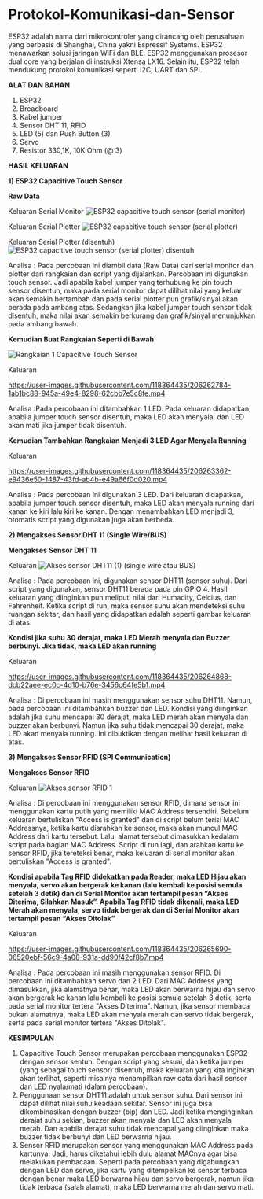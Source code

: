 # Protokol-Komunikasi-dan-Sensor

ESP32 adalah nama dari mikrokontroler yang dirancang oleh perusahaan yang berbasis di Shanghai, China yakni Espressif Systems. ESP32 menawarkan solusi jaringan WiFi dan BLE. ESP32 menggunakan prosesor dual core yang berjalan di instruksi Xtensa LX16. Selain itu, ESP32 telah mendukung protokol komunikasi seperti I2C, UART dan SPI.

**ALAT DAN BAHAN**
1) ESP32
2) Breadboard
3) Kabel jumper
4) Sensor DHT 11, RFID
5) LED (5) dan Push Button (3)
6) Servo
7) Resistor 330,1K, 10K Ohm (@ 3)

**HASIL KELUARAN**

**1) ESP32 Capacitive Touch Sensor**

**Raw Data**

Keluaran Serial Monitor
![ESP32 capacitive touch sensor (serial monitor)](https://user-images.githubusercontent.com/118364435/206261314-8de300af-fe98-4e43-bf56-384c46bd8b1d.jpeg)

Keluaran Serial Plotter
![ESP32 capacitive touch sensor (serial plotter)](https://user-images.githubusercontent.com/118364435/206261668-a6dbc3b5-83bd-4f4f-9a5f-58a3c701b6a7.jpeg)

Keluaran Serial Plotter (disentuh)
![ESP32 capacitive touch sensor (serial plotter) disentuh](https://user-images.githubusercontent.com/118364435/206261734-b1ba2eef-1255-4720-9054-9243f330ed98.jpeg)

Analisa : Pada percobaan ini diambil data (Raw Data) dari serial monitor dan plotter dari rangkaian dan script yang dijalankan. Percobaan ini digunakan touch sensor. Jadi apabila kabel jumper yang terhubung ke pin touch sensor disentuh, maka pada serial monitor dapat dilihat nilai yang keluar akan semakin bertambah dan pada serial plotter pun grafik/sinyal akan berada pada ambang atas. Sedangkan jika kabel jumper touch sensor tidak disentuh, maka nilai akan semakin berkurang dan grafik/sinyal menunjukkan pada ambang bawah.

**Kemudian Buat Rangkaian Seperti di Bawah**

![Rangkaian 1 Capacitive Touch Sensor](https://user-images.githubusercontent.com/118364435/206262185-fbc98031-c34f-4397-90c3-f707922a080b.PNG)

Keluaran


https://user-images.githubusercontent.com/118364435/206262784-1ab1bc88-945a-49e4-8298-62cbb7e5c8fe.mp4


Analisa :Pada percobaan ini ditambahkan 1 LED. Pada keluaran didapatkan, apabila jumper touch sensor disentuh, maka LED akan menyala, dan LED akan mati jika jumper tidak disentuh. 

**Kemudian Tambahkan Rangkaian Menjadi 3 LED Agar Menyala Running**

Keluaran


https://user-images.githubusercontent.com/118364435/206263362-e9436e50-1487-43fd-ab4b-e49a66f0d020.mp4



Analisa : Pada percobaan ini digunakan 3 LED. Dari keluaran didapatkan, apabila jumper touch sensor disentuh, maka LED akan menyala running dari kanan ke kiri lalu kiri ke kanan. Dengan menambahkan LED menjadi 3, otomatis script yang digunakan juga akan berbeda.

**2) Mengakses Sensor DHT 11 (Single Wire/BUS)**

**Mengakses Sensor DHT 11**

Keluaran 
![Akses sensor DHT11 (1) (single wire atau BUS)](https://user-images.githubusercontent.com/118364435/206264192-1ff59998-10e4-4afa-822a-ddcc60898d74.jpeg)

Analisa : Pada percobaan ini, digunakan sensor DHT11 (sensor suhu). Dari script yang digunakan, sensor DHT11 berada pada pin GPIO 4. Hasil keluaran yang diinginkan pun meliputi nilai dari Humadity, Celcius, dan Fahrenheit. Ketika script di run, maka sensor suhu akan mendeteksi suhu ruangan sekitar, dan hasil yang didapatkan adalah seperti gambar keluaran di atas.

**Kondisi jika suhu 30 derajat, maka LED Merah menyala dan Buzzer berbunyi. Jika tidak, maka LED akan running**

Keluaran 


https://user-images.githubusercontent.com/118364435/206264868-dcb22aee-ec0c-4d10-b76e-3456c64fe5b1.mp4



Analisa : Di percobaan ini masih menggunakan sensor suhu DHT11. Namun, pada percobaan ini ditambahkan buzzer dan LED. Kondisi yang diinginkan adalah jika suhu mencapai 30 derajat, maka LED merah akan menyala dan buzzer akan berbunyi. Namun jika suhu tidak mencapai 30 derajat, maka LED akan menyala running. Ini dibuktikan dengan melihat hasil keluaran di atas.

**3) Mengakses Sensor RFID (SPI Communication)**

**Mengakses Sensor RFID**

Keluaran 
![Akses sensor RFID 1](https://user-images.githubusercontent.com/118364435/206265429-c641a849-9094-476e-98c7-f76a90b19270.jpeg)

Analisa : Di percobaan ini menggunakan sensor RFID, dimana sensor ini menggunakan kartu putih yang memiliki MAC Address tersendiri. Sebelum keluaran bertuliskan "Access is granted" dan di script belum terisi MAC Addressnya, ketika kartu diarahkan ke sensor, maka akan muncul MAC Address dari kartu tersebut. Lalu, alamat tersebut dimasukkan kedalam script pada bagian MAC Address. Script di run lagi, dan arahkan kartu ke sensor RFID, jika tereteksi benar, maka keluaran di serial monitor akan bertuliskan "Access is granted".

**Kondisi apabila Tag RFID didekatkan pada Reader, maka LED Hijau akan menyala, servo akan bergerak ke kanan (lalu kembali ke posisi semula setelah 3 detik) dan di Serial Monitor akan tertampil pesan “Akses Diterima, Silahkan Masuk”. Apabila Tag RFID tidak dikenali, maka LED Merah akan menyala, servo tidak bergerak dan di Serial Monitor akan tertampil pesan “Akses Ditolak”**

Keluaran 


https://user-images.githubusercontent.com/118364435/206265690-06520ebf-56c9-4a08-931a-dd90f42cf8b7.mp4




Analisa : Pada percobaan ini masih menggunakan sensor RFID. Di percobaan ini ditambahkan servo dan 2 LED. Dari MAC Address yang dimasukkan, jika alamatnya benar, maka LED akan berwarna hijau dan servo akan bergerak ke kanan lalu kembali ke posisi semula setelah 3 detik, serta pada serial monitor tertera "Akses Diterima". Namun, jika sensor membaca bukan alamatnya, maka LED akan menyala merah dan servo tidak bergerak, serta pada serial monitor tertera "Akses Ditolak".


**KESIMPULAN**
1) Capacitive Touch Sensor merupakan percobaan menggunakan ESP32 dengan sensor sentuh. Dengan script yang sesuai, dan ketika jumper (yang sebagai touch sensor) disentuh, maka keluaran yang kita inginkan akan terlihat, seperti misalnya menampilkan raw data dari hasil sensor dan LED nyala/mati (dalam percobaan).
2) Penggunaan sensor DHT11 adalah untuk sensor suhu. Dari sensor ini dapat dilihat nilai suhu keadaan sekitar. Sensor ini juga bisa dikombinasikan dengan buzzer (bip) dan LED. Jadi ketika menginginkan derajat suhu sekian, buzzer akan menyala dan LED akan menyala merah. Dan apabila derajat suhu tidak mencapai yang diinginkan maka buzzer tidak berbunyi dan LED berwarna hijau.
3) Sensor RFID merupakan sensor yang menggunakan MAC Address pada kartunya. Jadi, harus diketahui lebih dulu alamat MACnya agar bisa melakukan pembacaan. Seperti pada percobaan yang digabungkan dengan LED dan servo, jika kartu yang ditempelkan ke sensor terbaca dengan benar maka LED berwarna hijau dan servo bergerak, namun jika tidak terbaca (salah alamat), maka LED berwarna merah dan servo mati.
